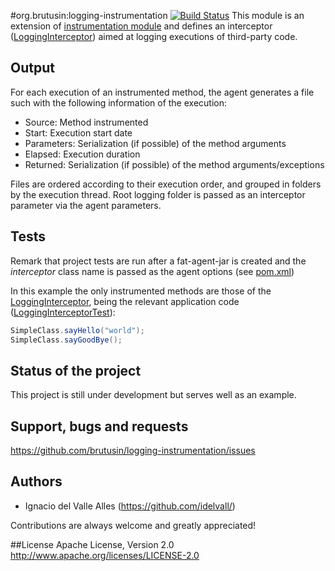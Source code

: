 #org.brutusin:logging-instrumentation [![Build Status](https://api.travis-ci.org/brutusin/logging-instrumentation.svg?branch=master)](https://travis-ci.org/brutusin/logging-instrumentation)
This module is an extension of [instrumentation module](https://github.com/brutusin/instrumentation) and defines an interceptor ([LoggingInterceptor](src/main/java/org/brutusin/instrumentation/logging/LoggingInterceptor.java)) aimed at logging executions of third-party code.

## Output

For each execution of an instrumented method, the agent generates a file such with the following information of the execution:

* Source: Method instrumented
* Start: Execution start date
* Parameters: Serialization (if possible) of the method arguments
* Elapsed: Execution duration
* Returned: Serialization (if possible) of the method arguments/exceptions

Files are ordered according to their execution order, and grouped in folders by the execution thread. Root logging folder is passed as an interceptor parameter via the agent parameters.

## Tests
Remark that project tests are run after a fat-agent-jar is created and the *interceptor* class name is passed as the agent options (see [pom.xml](pom.xml))

In this example the only instrumented methods are those of the [LoggingInterceptor](/src/test/java/org/brutusin/instrumentation/logging/SimpleClass.java), being the relevant application code ([LoggingInterceptorTest](src/test/java/org/brutusin/instrumentation/logging/LoggingInterceptorTest.java)):
```java
SimpleClass.sayHello("world");
SimpleClass.sayGoodBye();
```

## Status of the project
This project is still under development but serves well as an example.



## Support, bugs and requests
https://github.com/brutusin/logging-instrumentation/issues

## Authors

- Ignacio del Valle Alles (<https://github.com/idelvall/>)

Contributions are always welcome and greatly appreciated!

##License
Apache License, Version 2.0
http://www.apache.org/licenses/LICENSE-2.0